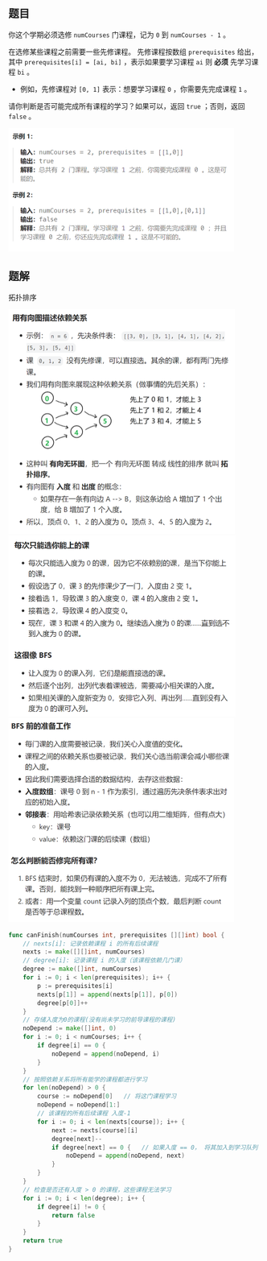 ## 题目

你这个学期必须选修 `numCourses` 门课程，记为 `0` 到 `numCourses - 1` 。

在选修某些课程之前需要一些先修课程。 先修课程按数组 `prerequisites` 给出，其中 `prerequisites[i] = [ai, bi]` ，表示如果要学习课程 `ai` 则 **必须** 先学习课程 `bi` 。

- 例如，先修课程对 `[0, 1]` 表示：想要学习课程 `0` ，你需要先完成课程 `1` 。

请你判断是否可能完成所有课程的学习？如果可以，返回 `true` ；否则，返回 `false` 。

<img src="15-207.课程表.assets/image-20240306113654860.png" alt="image-20240306113654860" style="zoom:50%;" />

## 题解

拓扑排序

<img src="15-207.课程表.assets/image-20240306113724465.png" alt="image-20240306113724465" style="zoom:50%;" />

<img src="15-207.课程表.assets/image-20240306113741266.png" alt="image-20240306113741266" style="zoom:50%;" />

<img src="15-207.课程表.assets/image-20240306113800464.png" alt="image-20240306113800464" style="zoom:50%;" />

```go
func canFinish(numCourses int, prerequisites [][]int) bool {
    // nexts[i]: 记录依赖课程 i 的所有后续课程
    nexts := make([][]int, numCourses)
    // degree[i]: 记录课程 i 的入度（该课程依赖几门课）
    degree := make([]int, numCourses)
    for i := 0; i < len(prerequisites); i++ {
        p := prerequisites[i]
        nexts[p[1]] = append(nexts[p[1]], p[0])
        degree[p[0]]++
    }
    // 存储入度为0的课程(没有尚未学习的前导课程的课程)
    noDepend := make([]int, 0)   
    for i := 0; i < numCourses; i++ {
        if degree[i] == 0 {
            noDepend = append(noDepend, i)
        }
    }
    // 按照依赖关系将所有能学的课程都进行学习
    for len(noDepend) > 0 {
        course := noDepend[0]   // 将这门课程学习
        noDepend = noDepend[1:]
        // 该课程的所有后续课程 入度-1
        for i := 0; i < len(nexts[course]); i++ {
            next := nexts[course][i]
            degree[next]--
            if degree[next] == 0 {   // 如果入度 == 0， 将其加入到学习队列
                noDepend = append(noDepend, next)
            }
        }
    }
    // 检查是否还有入度 > 0 的课程，这些课程无法学习
    for i := 0; i < len(degree); i++ {
        if degree[i] != 0 {
            return false
        }
    }
    return true
}
```

